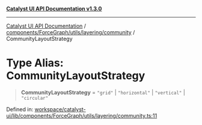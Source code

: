 [**Catalyst UI API Documentation v1.3.0**](../../../../../../README.md)

---

[Catalyst UI API Documentation](../../../../../../README.md) / [components/ForceGraph/utils/layering/community](../README.md) / CommunityLayoutStrategy

# Type Alias: CommunityLayoutStrategy

> **CommunityLayoutStrategy** = `"grid"` \| `"horizontal"` \| `"vertical"` \| `"circular"`

Defined in: [workspace/catalyst-ui/lib/components/ForceGraph/utils/layering/community.ts:11](https://github.com/TheBranchDriftCatalyst/catalyst-ui/blob/main/lib/components/ForceGraph/utils/layering/community.ts#L11)
